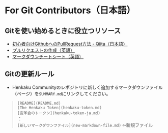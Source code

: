 # For Git Contributors（日本語）
## Gitを使い始めるときに役立つリソース
- [初心者向けGithubへのPullRequest方法 - Qiita（日本語）](https://qiita.com/samurai_runner/items/7442521bce2d6ac9330b)
- [プルリクエストの作成（英語）](https://docs.github.com/en/pull-requests/collaborating-with-pull-requests/proposing-changes-to-your-work-with-pull-requests/creating-a-pull-request)
- [マークダウンチートシート（英語）](https://qiita.com/samurai_runner/items/7442521bce2d6ac9330b)

## Gitの更新ルール
- Henkaku Communityのレポジトリに新しく追加するマークダウンファイル（ページ）を`SUMMARY.md`にリンクしてください。  

> `[README](README.md)`  
> `[The Henkaku Token](henkaku-token.md)`  
> `[変革会のトークン](henkaku-token-ja.md)`  
>：  
>`[新しいマークダウンファイル](new-markdown-file.md)` ⇦新規ファイル
